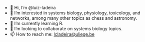 - 👋 Hi, I’m @luiz-ladeira
- 👀 I’m interested in systems biology, physiology, toxicology, and networks, among many other topics as chess and astronomy.
- 🌱 I’m currently learning R.
- 💞️ I’m looking to collaborate on systems biology topics.
- 📫 How to reach me: lcladeira@uliege.be
